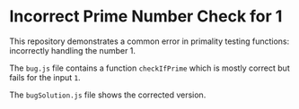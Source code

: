 # Incorrect Prime Number Check for 1

This repository demonstrates a common error in primality testing functions: incorrectly handling the number 1.

The `bug.js` file contains a function `checkIfPrime` which is mostly correct but fails for the input `1`.

The `bugSolution.js` file shows the corrected version.